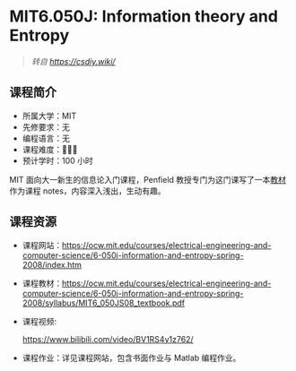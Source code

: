 # MIT6.050J: Information theory and Entropy

> *转自* *https://csdiy.wiki/*

## 课程简介

- 所属大学：MIT
- 先修要求：无
- 编程语言：无
- 课程难度：🌟🌟🌟
- 预计学时：100 小时

MIT 面向大一新生的信息论入门课程，Penfield 教授专门为这门课写了一本[教材][textbook]作为课程 notes，内容深入浅出，生动有趣。

[textbook]: https://ocw.mit.edu/courses/electrical-engineering-and-computer-science/6-050j-information-and-entropy-spring-2008/syllabus/MIT6_050JS08_textbook.pdf

## 课程资源

- 课程网站：<https://ocw.mit.edu/courses/electrical-engineering-and-computer-science/6-050j-information-and-entropy-spring-2008/index.htm>

- 课程教材：<https://ocw.mit.edu/courses/electrical-engineering-and-computer-science/6-050j-information-and-entropy-spring-2008/syllabus/MIT6_050JS08_textbook.pdf>

- 课程视频:

  https://www.bilibili.com/video/BV1RS4y1z762/

- 课程作业：详见课程网站，包含书面作业与 Matlab 编程作业。